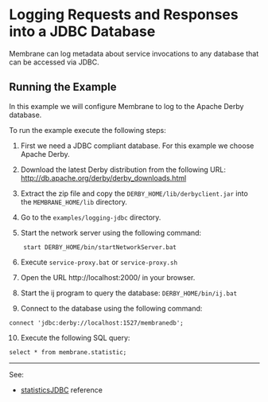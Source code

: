 # Logging Requests and Responses into a JDBC Database

Membrane can log metadata about service invocations to any database that can be accessed via JDBC.
    

## Running the Example

In this example we will configure Membrane to log to the Apache Derby database. 

To run the example execute the following steps:

1. First we need a JDBC compliant database. For this example we choose Apache Derby.

2. Download the latest Derby distribution from the following URL:  http://db.apache.org/derby/derby_downloads.html

3. Extract the zip file and copy the `DERBY_HOME/lib/derbyclient.jar` into the `MEMBRANE_HOME/lib` directory.

4. Go to the `examples/logging-jdbc` directory.

5. Start the network server using the following command:    
```
    start DERBY_HOME/bin/startNetworkServer.bat
```
6. Execute `service-proxy.bat` or `service-proxy.sh`

7. Open the URL http://localhost:2000/ in your browser.

8. Start the ij program to query the database: `DERBY_HOME/bin/ij.bat`

9. Connect to the database using the following command:
```
connect 'jdbc:derby://localhost:1527/membranedb';
```
10. Execute the following SQL query:
```
select * from membrane.statistic;
```

---
See:
- [statisticsJDBC](https://membrane-soa.org/api-gateway-doc/current/configuration/reference/statisticsJDBC.htm) reference